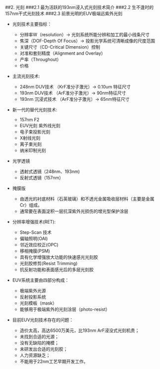 <!-- pandoc -s temp.md -o temp.html-->

##2. 光刻
###2.1  最为活跃的193nm浸入式光刻技术简介
###2.2  生不逢时的157nm干式光刻技术
###2.3  前景光明的EUV极端远紫外光刻

- 光刻技术主要指标：
    - 分辨率W（resolution）-> 光刻系统所能分辨和加工的最小线条尺寸 
    - 焦深（DOF-Depth Of Focus）-> 投影光学系统可清晰成像的尺度范围 
    - 关键尺寸（CD-Critical Dimension）控制 
    - 对准和套刻精度（Alignment and Overlay）
    - 产率（Throughout） 
    - 价格
    
- 主流光刻技术: 
    - 248nm DUV技术   （KrF准分子激光）-> 0.10um 特征尺寸
    - 193nm DUV技术   （ArF准分子激光）-> 90nm特征尺寸 
    - 193nm 沉浸式技术 （ArF准分子激光）-> 65nm特征尺寸

- 新一代的替代光刻技术: 
    - 157nm F2 
    - EUV光刻 紫外线光刻 
    - 电子束投影光刻 
    - X射线光刻 
    - 离子束光刻 
    - 纳米印制光刻

- 光学透镜 
    - 透射式透镜（248nm、193nm) 
    - 反射式透镜（157nm）

- 掩膜版
    - 由透光的衬底材料（石英玻璃）和不透光金属吸收层材料（主要是金属Cr）组成。 
    - 通常要在表面淀积一层抗深紫外光损伤的增光型保护涂层

- 分辨率增强技术(RET): 
    - Step-Scan 技术 
    - 偏轴照明(OAI) 
    - 邻近效应校正(OPC) 
    - 移相掩膜(PSM) 
    - 具有化学增强放大功能的快速感光光刻胶 
    - 光刻胶修剪(Resist Trimming) 
    - 抗反射功能和表面感光后的多层光刻胶
　　
　　
- EUV系统主要由四部分构成： 
    - 极端紫外光源 
    - 反射投影系统 
    - 光刻模板（mask）
    - 能够用于极端紫外的光刻涂层（photo-resist）　　

- 目前EUV光刻技术存在的问题：
    - 造价太高，高达6500万美元，比193nm ArF浸没式光刻机贵；
    - 未找到合适的光源；
    - 没有无缺陷的掩模；
    - 未研发出合适的光刻胶；
    - 人力资源缺乏；
    - 不能用于22nm工艺早期开发工作。